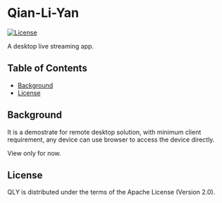 # Qian-Li-Yan

[![License](https://img.shields.io/badge/License-Apache%202.0-blue.svg)](http://www.apache.org/licenses/LICENSE-2.0)

A desktop live streaming app.

## Table of Contents

- [Background](#background)
- [License](#license)

## Background

It is a demostrate for remote desktop solution, with minimum client requirement, any device can use browser to access the device directly.

View only for now.

## License

QLY is distributed under the terms of the Apache License (Version 2.0).

